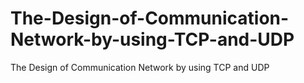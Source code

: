 # The-Design-of-Communication-Network-by-using-TCP-and-UDP
The Design of Communication Network by using TCP and UDP
